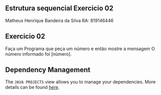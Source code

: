 ## Estrutura sequencial Exercicio 02

Matheus Henrique Bandeira da Silva RA: 819146446
## Exercicio 02

Faça um Programa que peça um número e então mostre a mensagem O número informado foi [número].
## Dependency Management

The `JAVA PROJECTS` view allows you to manage your dependencies. More details can be found [here](https://github.com/microsoft/vscode-java-dependency#manage-dependencies).
